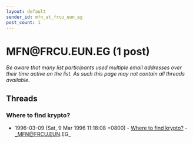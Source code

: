 ```yaml
---
layout: default
sender_id: mfn_at_frcu_eun_eg
post_count: 1
---
```


# MFN<span>@</span>FRCU.EUN.EG (1 post)

_Be aware that many list participants used multiple email addresses over their time active on the list. As such this page may not contain all threads available._

## Threads

### Where to find krypto?
+ 1996-03-09 (Sat, 9 Mar 1996 11:18:08 +0800) - [Where to find krypto?](/archive/1996/03/2f7dc03b250d01e6f0600fcdd321ab3eabdcbf1b52288f629d7fa06f2f320faa) - _MFN@FRCU.EUN.EG_

